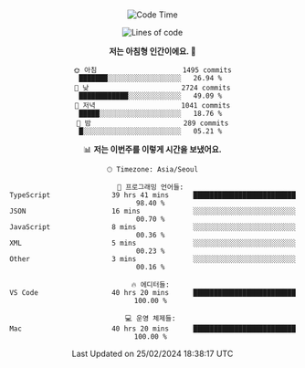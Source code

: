 <div align="center">

<br />

 <!--START_SECTION:waka-->
![Code Time](http://img.shields.io/badge/Code%20Time-2%2C140%20hrs%2040%20mins-blue)

![Lines of code](https://img.shields.io/badge/%EC%A0%80%EB%8A%94%20%EC%97%AC%ED%83%9C%EA%B9%8C%EC%A7%80%20-3.4%20million%20%EC%A4%84%EC%9D%98%20%EC%BD%94%EB%93%9C%EB%A5%BC%20%EC%9E%91%EC%84%B1%ED%96%88%EC%96%B4%EC%9A%94.-blue)

**저는 아침형 인간이에요. 🐤** 

```text
🌞 아침                     1495 commits        ███████░░░░░░░░░░░░░░░░░░   26.94 % 
🌆 낮　                     2724 commits        ████████████░░░░░░░░░░░░░   49.09 % 
🌃 저녁                     1041 commits        █████░░░░░░░░░░░░░░░░░░░░   18.76 % 
🌙 밤　                     289 commits         █░░░░░░░░░░░░░░░░░░░░░░░░   05.21 % 
```


📊 **저는 이번주를 이렇게 시간을 보냈어요.** 

```text
🕑︎ Timezone: Asia/Seoul

💬 프로그래밍 언어들: 
TypeScript               39 hrs 41 mins      █████████████████████████   98.40 % 
JSON                     16 mins             ░░░░░░░░░░░░░░░░░░░░░░░░░   00.70 % 
JavaScript               8 mins              ░░░░░░░░░░░░░░░░░░░░░░░░░   00.36 % 
XML                      5 mins              ░░░░░░░░░░░░░░░░░░░░░░░░░   00.23 % 
Other                    3 mins              ░░░░░░░░░░░░░░░░░░░░░░░░░   00.16 % 

🔥 에디터들: 
VS Code                  40 hrs 20 mins      █████████████████████████   100.00 % 

💻 운영 체제들: 
Mac                      40 hrs 20 mins      █████████████████████████   100.00 % 
```


 Last Updated on 25/02/2024 18:38:17 UTC
<!--END_SECTION:waka-->

</div>
